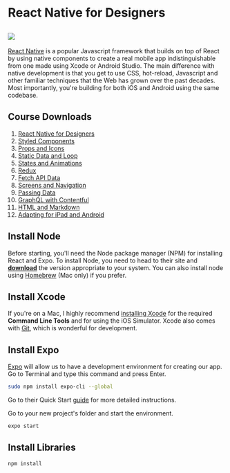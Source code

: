 # React Native for Designers
![](https://cl.ly/6338dcbc2dd6/download/1.jpg)
---
[React Native](https://facebook.github.io/react-native/) is a popular Javascript framework that builds on top of React by using native components to create a real mobile app indistinguishable from one made using Xcode or Android Studio. The main difference with native development is that you get to use CSS, hot-reload, Javascript and other familiar techniques that the Web has grown over the past decades. Most importantly, you're building for both iOS and Android using the same codebase.

## Course Downloads
1. [React Native for Designers](https://github.com/MengTo/react-native-for-designers/tree/fe5f60ae54a47684c94df89e7bf6ec0ba1d21eb9)
2. [Styled Components](https://github.com/MengTo/react-native-for-designers/tree/22ae7d979e1103ad8989515143e90a884488f178)
3. [Props and Icons](https://github.com/MengTo/react-native-for-designers/tree/4656c6507ae60ac56d9c9f7df1da0bc12ae6cbcb)
4. [Static Data and Loop](https://github.com/MengTo/react-native-for-designers/tree/3038c854983ff8488eed13e9516e38be005b0e7c)
5. [States and Animations](https://github.com/MengTo/react-native-for-designers/tree/ccc1897e852fd2d882ab5ba8e4c1c94605865b10)
6. [Redux](https://github.com/MengTo/react-native-for-designers/tree/86b6fc71fc21f9cf56dbdf7ab599a4638163e0bd)
7. [Fetch API Data](https://github.com/MengTo/react-native-for-designers/tree/a1cf9748824d63837180c6df234ec3f92d6b307c)
8. [Screens and Navigation](https://github.com/MengTo/react-native-for-designers/tree/755ac90bd7eaf9083b3b3d11b269698b8d3a25a0)
9. [Passing Data](https://github.com/MengTo/react-native-for-designers/tree/55b3ce02cc5170d66f7542f26df8fc67a9cf4862)
10. [GraphQL with Contentful](https://github.com/MengTo/react-native-for-designers/tree/64f14b70c394e02807acce73ce6bc6b209dd0718)
11. [HTML and Markdown](https://github.com/MengTo/react-native-for-designers/tree/457f2eccefacf06c016d65ff3fe42245f53cdfb5)
12. [Adapting for iPad and Android](https://github.com/MengTo/react-native-for-designers/tree/82cf408881adc82c4a33491f7bd644d8e6652c81)

## Install Node

Before starting, you'll need the Node package manager (NPM) for installing React and Expo. To install Node, you need to head to their site and [**download**](https://nodejs.org/en/) the version appropriate to your system. You can also install node using [Homebrew](https://brew.sh) (Mac only) if you prefer.

## Install Xcode

If you're on a Mac, I highly recommend [installing Xcode](https://itunes.apple.com/ca/app/xcode/id497799835?mt=12) for the required **Command Line Tools** and for using the iOS Simulator. Xcode also comes with [Git](https://git-scm.com), which is wonderful for development.

## Install Expo

[Expo](https://expo.io) will allow us to have a development environment for creating our app. Go to Terminal and type this command and press Enter.
```sh
sudo npm install expo-cli --global
```

Go to their Quick Start [guide](https://expo.io/learn) for more detailed instructions.

Go to your new project's folder and start the environment.
```sh
expo start
```

## Install Libraries
```sh
npm install
```
